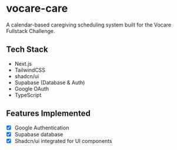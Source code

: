# vocare-care

A calendar-based caregiving scheduling system built for the Vocare Fullstack Challenge.

## Tech Stack

- Next.js
- TailwindCSS
- shadcn/ui
- Supabase (Database & Auth)
- Google OAuth
- TypeScript

## Features Implemented

- [x] Google Authentication
- [x] Supabase database
- [x] Shadcn/ui integrated for UI components